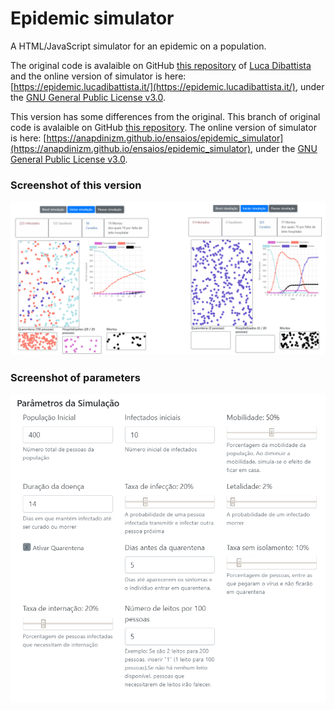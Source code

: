 # Epidemic simulator
A HTML/JavaScript simulator for an epidemic on a population.

The original code is avalaible on GitHub [this repository](https://github.com/LucaDiba/epidemic-simulator) of [Luca Dibattista](https://lucadibattista.it) and the online version of simulator is here: [https://epidemic.lucadibattista.it/](https://epidemic.lucadibattista.it/), under the [GNU General Public License v3.0](https://www.gnu.org/licenses/gpl-3.0.html).

This version has some differences from the original. This branch of original code is avalaible on GitHub [this repository](https://github.com/anapdinizm/epidemic-simulator/tree/anapdinizm-version). The online version of simulator is here: [https://anapdinizm.github.io/ensaios/epidemic_simulator](https://anapdinizm.github.io/ensaios/epidemic_simulator), under the [GNU General Public License v3.0](https://www.gnu.org/licenses/gpl-3.0.html).


### Screenshot of this version
![Simulator screenshot](/images/simulator-screen.png)

### Screenshot of parameters
![Parameters screenshot](/images/parameters-screen.png)